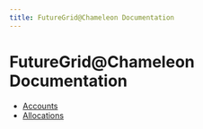 ```yaml
---
title: FutureGrid@Chameleon Documentation
---
```


# FutureGrid@Chameleon Documentation

- [Accounts](accounts)
- [Allocations](allocations)
